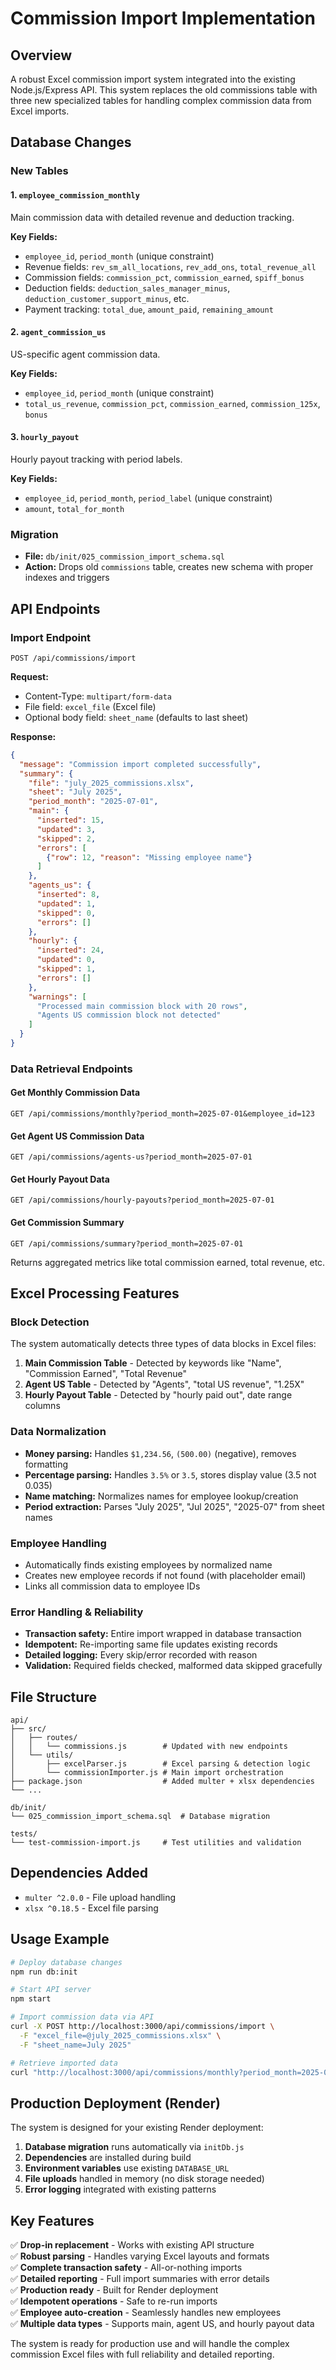 # Commission Import Implementation

## Overview

A robust Excel commission import system integrated into the existing Node.js/Express API. This system replaces the old commissions table with three new specialized tables for handling complex commission data from Excel imports.

## Database Changes

### New Tables

#### 1. `employee_commission_monthly`
Main commission data with detailed revenue and deduction tracking.

**Key Fields:**
- `employee_id`, `period_month` (unique constraint)
- Revenue fields: `rev_sm_all_locations`, `rev_add_ons`, `total_revenue_all`
- Commission fields: `commission_pct`, `commission_earned`, `spiff_bonus`
- Deduction fields: `deduction_sales_manager_minus`, `deduction_customer_support_minus`, etc.
- Payment tracking: `total_due`, `amount_paid`, `remaining_amount`

#### 2. `agent_commission_us`
US-specific agent commission data.

**Key Fields:**
- `employee_id`, `period_month` (unique constraint)  
- `total_us_revenue`, `commission_pct`, `commission_earned`, `commission_125x`, `bonus`

#### 3. `hourly_payout`
Hourly payout tracking with period labels.

**Key Fields:**
- `employee_id`, `period_month`, `period_label` (unique constraint)
- `amount`, `total_for_month`

### Migration
- **File:** `db/init/025_commission_import_schema.sql`
- **Action:** Drops old `commissions` table, creates new schema with proper indexes and triggers

## API Endpoints

### Import Endpoint
```
POST /api/commissions/import
```

**Request:**
- Content-Type: `multipart/form-data`
- File field: `excel_file` (Excel file)
- Optional body field: `sheet_name` (defaults to last sheet)

**Response:**
```json
{
  "message": "Commission import completed successfully",
  "summary": {
    "file": "july_2025_commissions.xlsx",
    "sheet": "July 2025", 
    "period_month": "2025-07-01",
    "main": {
      "inserted": 15,
      "updated": 3,
      "skipped": 2,
      "errors": [
        {"row": 12, "reason": "Missing employee name"}
      ]
    },
    "agents_us": {
      "inserted": 8,
      "updated": 1,
      "skipped": 0,
      "errors": []
    },
    "hourly": {
      "inserted": 24,
      "updated": 0,
      "skipped": 1,
      "errors": []
    },
    "warnings": [
      "Processed main commission block with 20 rows",
      "Agents US commission block not detected"
    ]
  }
}
```

### Data Retrieval Endpoints

#### Get Monthly Commission Data
```
GET /api/commissions/monthly?period_month=2025-07-01&employee_id=123
```

#### Get Agent US Commission Data  
```
GET /api/commissions/agents-us?period_month=2025-07-01
```

#### Get Hourly Payout Data
```
GET /api/commissions/hourly-payouts?period_month=2025-07-01
```

#### Get Commission Summary
```
GET /api/commissions/summary?period_month=2025-07-01
```

Returns aggregated metrics like total commission earned, total revenue, etc.

## Excel Processing Features

### Block Detection
The system automatically detects three types of data blocks in Excel files:

1. **Main Commission Table** - Detected by keywords like "Name", "Commission Earned", "Total Revenue"
2. **Agent US Table** - Detected by "Agents", "total US revenue", "1.25X" 
3. **Hourly Payout Table** - Detected by "hourly paid out", date range columns

### Data Normalization
- **Money parsing:** Handles `$1,234.56`, `(500.00)` (negative), removes formatting
- **Percentage parsing:** Handles `3.5%` or `3.5`, stores display value (3.5 not 0.035)  
- **Name matching:** Normalizes names for employee lookup/creation
- **Period extraction:** Parses "July 2025", "Jul 2025", "2025-07" from sheet names

### Employee Handling
- Automatically finds existing employees by normalized name
- Creates new employee records if not found (with placeholder email)
- Links all commission data to employee IDs

### Error Handling & Reliability
- **Transaction safety:** Entire import wrapped in database transaction
- **Idempotent:** Re-importing same file updates existing records
- **Detailed logging:** Every skip/error recorded with reason
- **Validation:** Required fields checked, malformed data skipped gracefully

## File Structure

```
api/
├── src/
│   ├── routes/
│   │   └── commissions.js        # Updated with new endpoints
│   └── utils/
│       ├── excelParser.js        # Excel parsing & detection logic
│       └── commissionImporter.js # Main import orchestration
├── package.json                  # Added multer + xlsx dependencies  
└── ...

db/init/
└── 025_commission_import_schema.sql  # Database migration

tests/
└── test-commission-import.js     # Test utilities and validation
```

## Dependencies Added
- `multer ^2.0.0` - File upload handling
- `xlsx ^0.18.5` - Excel file parsing

## Usage Example

```bash
# Deploy database changes
npm run db:init

# Start API server  
npm start

# Import commission data via API
curl -X POST http://localhost:3000/api/commissions/import \
  -F "excel_file=@july_2025_commissions.xlsx" \
  -F "sheet_name=July 2025"

# Retrieve imported data
curl "http://localhost:3000/api/commissions/monthly?period_month=2025-07-01"
```

## Production Deployment (Render)

The system is designed for your existing Render deployment:

1. **Database migration** runs automatically via `initDb.js` 
2. **Dependencies** are installed during build
3. **Environment variables** use existing `DATABASE_URL`
4. **File uploads** handled in memory (no disk storage needed)
5. **Error logging** integrated with existing patterns

## Key Features

✅ **Drop-in replacement** - Works with existing API structure  
✅ **Robust parsing** - Handles varying Excel layouts and formats  
✅ **Complete transaction safety** - All-or-nothing imports  
✅ **Detailed reporting** - Full import summaries with error details  
✅ **Production ready** - Built for Render deployment  
✅ **Idempotent operations** - Safe to re-run imports  
✅ **Employee auto-creation** - Seamlessly handles new employees  
✅ **Multiple data types** - Supports main, agent US, and hourly payout data  

The system is ready for production use and will handle the complex commission Excel files with full reliability and detailed reporting.
